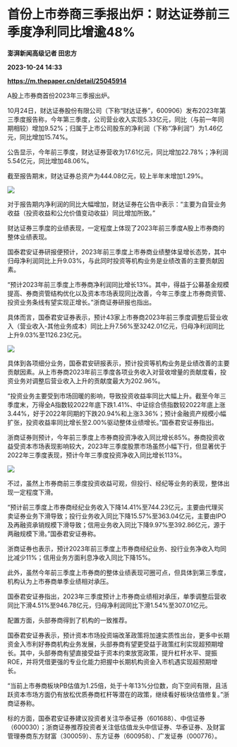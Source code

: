 # 首份上市券商三季报出炉：财达证券前三季度净利同比增逾48%
**澎湃新闻高级记者 田忠方**

**2023-10-24 14:33**

**https://m.thepaper.cn/detail/25045914**

A股上市券商首份2023年三季报出炉。

10月24日，财达证券股份有限公司（下称“财达证券”，600906）发布2023年第三季度报告称，今年第三季度，公司营业收入实现5.33亿元，同比（与前一年同期相较）增加9.52%；归属于上市公司股东的净利润（下称“净利润”）为1.46亿元，同比增加15.74%。

公告显示，今年前三季度，财达证券营收为17.61亿元，同比增加22.78%；净利润5.54亿元，同比增加48.06%。

截至报告期末，财达证券总资产为444.08亿元，较上半年末增加1.29%。

![](https://imagecloud.thepaper.cn/thepaper/image/275/462/366.png)

对于报告期内净利润的同比大幅增加，财达证券在公告中表示：“主要为自营业务收益（投资收益和公允价值变动收益）同比增加所致。”

财达证券三季度的业绩表现，一定程度上体现了2023年前三季度A股上市券商的整体业绩表现。

国泰君安证券研报便预计，2023年前三季度上市券商业绩整体呈增长态势，其中归母净利润同比上升9.03%，与此同时投资等机构业务是业绩改善的主要贡献因素。

“预计2023年前三季度上市券商净利润同比增长13%。其中，得益于公募基金规模提高、券商资管结构优化以及资本市场表现同比改善，今年三季度上市券商资管、投资业务条线有望实现正增长。”浙商证券研报也指出。

具体而言，国泰君安证券表示，预计43家上市券商2023年前三季度调整后营业收入（营业收入-其他业务成本）同比上升7.56%至3242.01亿元，归母净利润同比上升9.03%至1126.23亿元。

![](https://imagecloud.thepaper.cn/thepaper/image/275/462/367.png)

具体到各项细分业务，国泰君安研报表示，预计投资等机构业务是业绩改善的主要贡献因素。从上市券商2023年前三季度各项业务收入对营收增量的贡献度看，投资业务对调整后营业收入上升的贡献度最大为202.96%。

“投资业务主要受到市场回暖的影响，导致投资收益率同比大幅上升。截至今年三季度末，万得全A指数较2022年底下跌1.41%、中证综合债指数较2022年底上涨3.44%，好于2022年同期的下跌20.94%和上涨3.36%；预计金融资产规模小幅扩张，投资收益率同比增长至2.00%驱动整体业绩增长。”国泰君安证券指出。

浙商证券则预计，今年前三季度上市券商投资净收入同比增长85%。券商投资收益受资本市场表现影响较大，2023年三季度股票市场虽然小幅下行，但显著优于2022年三季度表现，预计今年三季度投资净收入同比增长113%。

![](https://imagecloud.thepaper.cn/thepaper/image/275/462/368.png)

不过，虽然上市券商前三季度投资收益可观，但投行、经纪等业务的表现，整体出现一定程度下滑。

“预计前三季度上市券商经纪业务收入下降14.41%至744.23亿元，主要由代理买卖证券业务下滑导致；投行业务收入同比下降15.57%至363.04亿元，主要由IPO及再融资承销规模下滑导致；信用业务收入同比下降9.97%至392.86亿元，源于两融规模下滑。”国泰君安证券称。

浙商证券也表示，预计2023年前三季度上市券商经纪业务、投行业务净收入均同比减少11%；信用业务方面利息净收入同比下降15%。

此外，虽然今年前三季度上市券商的整体业绩表现可圈可点，但具体到第三季度，机构认为上市券商单季业绩相对承压。

国泰君安证券指出，2023年三季度预计上市券商业绩相对承压，单季调整后营收同比下滑4.51%至946.78亿元，归母净利润同比下滑1.54%至307.01亿元。

配置方面，头部券商得到了机构的一致推荐。

国泰君安证券表示，预计资本市场投资端改革政策将加速实质性出台，更多中长期资金入市利好券商机构业务发展，头部券商有望更受益于政策红利实现超预期增长。其中，头部券商有望直接受益于资本约束放宽政策，提升杠杆水平、提振ROE，并将凭借更强的专业化能力把握中长期机构资金入市机遇实现超预期增长。

“当前上市券商板块PB估值为1.25倍，处于十年13%分位数，向下空间有限，且活跃资本市场方面仍有放松优质券商杠杆等潜在的政策，继续看好板块估值修复。”浙商证券称。

标的方面，国泰君安证券建议投资者关注华泰证券（601688）、中信证券（600030）；浙商证券推荐投资者关注低估值龙头中信证券、华泰证券、及财富管理券商东方财富（300059）、东方证券（600958）、广发证券（000776）。